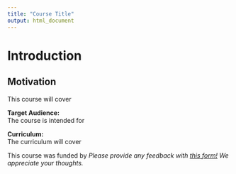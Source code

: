 ```yaml
---
title: "Course Title"
output: html_document
---
```





# Introduction

## Motivation
This course will cover

**Target Audience:**  
The course is intended for

**Curriculum:**  
The curriculum will cover

This course was funded by
*Please provide any feedback with [this form!](https://forms.gle/hc8Xt3Y2Znjb6M4Y7) We appreciate your thoughts.*

